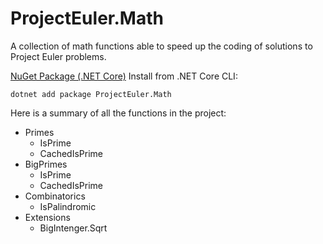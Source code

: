 # ProjectEuler.Math

A collection of math functions able to speed up the coding of solutions to Project Euler problems.

[NuGet Package (.NET Core)](https://www.nuget.org/packages/ProjectEuler.Math/)
Install from .NET Core CLI:
<pre><code>dotnet add package ProjectEuler.Math</code></pre>

Here is a summary of all the functions in the project:
- Primes
  - IsPrime
  - CachedIsPrime
- BigPrimes
  - IsPrime
  - CachedIsPrime
- Combinatorics
  - IsPalindromic
- Extensions
  - BigIntenger.Sqrt
